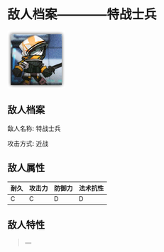 # 敌人档案————特战士兵

![特战士兵](./eneIcons/特战士兵.png)

## 敌人档案

敌人名称: 特战士兵

攻击方式: 近战

## 敌人属性

| 耐久      | 攻击力  | 防御力 | 法术抗性 |
|---------|------|-----|------|
| C | C | D | D |

## 敌人特性
> —
